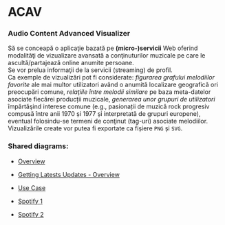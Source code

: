 # ACAV
### Audio Content Advanced Visualizer

Să se conceapă o aplicaţie bazată pe **(micro-)servicii** Web oferind modalităţi de vizualizare avansată a conţinuturilor muzicale pe care le ascultă/partajează online anumite persoane.<br>
Se vor prelua informaţii de la servicii (streaming) de profil.<br>
Ca exemple de vizualizări pot fi considerate: *figurarea grafului melodiilor favorite* ale mai multor utilizatori având o anumită localizare geografică ori preocupări comune, *relaţiile între melodii similare* pe baza meta-datelor asociate fiecărei producții muzicale, *generarea unor grupuri de utilizatori* împărtăşind interese comune (e.g., pasionații de muzică rock progresiv compusă între anii 1970 și 1977 și interpretată de grupuri europene), eventual folosindu-se termeni de conţinut (tag-uri) asociate melodiilor.<br>Vizualizările create vor putea fi exportate ca fișiere `PNG` și `SVG`.

### Shared diagrams:
- [Overview](https://www.lucidchart.com/invitations/accept/69a6eaa9-2dd8-407b-947e-ee2b69955471)
- [Getting Latests Updates - Overview](https://www.lucidchart.com/documents/edit/d94d59ce-7de9-46b2-b897-68b6fdc3137f?shared=true#)
- [Use Case](https://www.lucidchart.com/invitations/accept/be1734ef-9e0c-4e27-b08d-1fbf09560c1d)

- [Spotify 1](https://drive.google.com/file/d/1t9X-1ti6lPd8VRSwuSny8BuB70-nuC7C/view?usp=sharing)
- [Spotify 2](https://drive.google.com/file/d/1S54pfG2po-EqboHq17oaOrSpSOL8q8co/view?usp=sharing)
